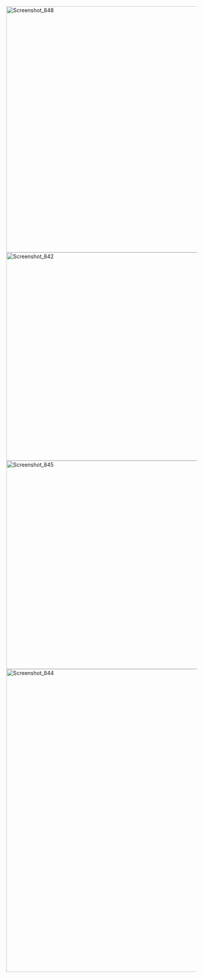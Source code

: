 <img width="650" alt="Screenshot_848" src="https://user-images.githubusercontent.com/13994900/80716016-c4e44380-8abc-11ea-8dbd-99f80acd9c69.png">

<img width="550" alt="Screenshot_842" src="https://user-images.githubusercontent.com/13994900/80715912-a54d1b00-8abc-11ea-8bae-65c0ceb66df9.png">

<img width="550" alt="Screenshot_845" src="https://user-images.githubusercontent.com/13994900/80715935-aed68300-8abc-11ea-8e19-efa09f13d4d5.png">

<img width="800" alt="Screenshot_844" src="https://user-images.githubusercontent.com/13994900/80715949-b433cd80-8abc-11ea-9022-a76b970a3271.png">
